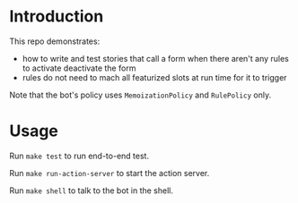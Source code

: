# Introduction

This repo demonstrates:
* how to write and test stories that call a form when there aren't any rules to activate deactivate the form
* rules do not need to mach all featurized slots at run time for it to trigger

Note that the bot's policy uses `MemoizationPolicy` and `RulePolicy` only.
# Usage

Run `make test` to run end-to-end test.

Run `make run-action-server` to start the action server.

Run `make shell` to talk to the bot in the shell.
